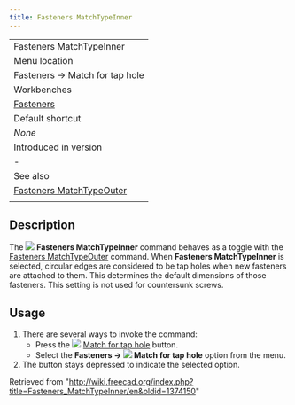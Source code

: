 ```yaml
---
title: Fasteners MatchTypeInner
---
```


|                                                                                  |
| -------------------------------------------------------------------------------- |
| Fasteners MatchTypeInner                                                         |
| Menu location                                                                    |
| Fasteners → Match for tap hole                                                   |
| Workbenches                                                                      |
| [Fasteners](/Fasteners_Workbench "Fasteners Workbench")                          |
| Default shortcut                                                                 |
| _None_                                                                           |
| Introduced in version                                                            |
| -                                                                                |
| See also                                                                         |
| [Fasteners MatchTypeOuter](/Fasteners_MatchTypeOuter "Fasteners MatchTypeOuter") |
|                                                                                  |

## Description

The ![](/images/Fasteners_MatchTypeInner.svg) **Fasteners MatchTypeInner** command behaves as a toggle with the [Fasteners MatchTypeOuter](/Fasteners_MatchTypeOuter "Fasteners MatchTypeOuter") command. When **Fasteners MatchTypeInner** is selected, circular edges are considered to be tap holes when new fasteners are attached to them. This determines the default dimensions of those fasteners. This setting is not used for countersunk screws.

## Usage

1. There are several ways to invoke the command:
   - Press the ![](/images/Fasteners_MatchTypeInner.svg) [Match for tap hole](/Fasteners_MatchTypeInner "Fasteners MatchTypeInner") button.
   - Select the **Fasteners → ![](/images/Fasteners_MatchTypeInner.svg) Match for tap hole** option from the menu.
2. The button stays depressed to indicate the selected option.

Retrieved from "<http://wiki.freecad.org/index.php?title=Fasteners_MatchTypeInner/en&oldid=1374150>"
